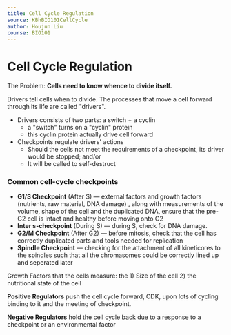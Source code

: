 ```yaml
---
title: Cell Cycle Regulation
source: KBhBIO101CellCycle
author: Houjun Liu
course: BIO101
---
```


# Cell Cycle Regulation
The Problem: **Cells need to know whence to divide itself.**

Drivers tell cells when to divide. The processes that move a cell forward through its life are called "drivers".

* Drivers consists of two parts: a switch + a cyclin
	* a "switch" turns on a "cyclin" protein
	* this cyclin protein actually drive cell forward
* Checkpoints regulate drivers' actions
	* Should the cells not meet the requirements of a checkpoint, its driver would be stopped; and/or 
	* It will be called to self-destruct

### Common cell-cycle checkpoints
* **G1/S Checkpoint** (After S) — external factors and growth factors (nutrients, raw material, DNA damage) , along with measurements of the volume, shape of the cell and the duplicated DNA, ensure that the pre-G2 cell is intact and healthy before moving onto G2
* **Inter s-checkpoint** (During S) — during S, check for DNA damage.
* **G2/M Checkpoint** (After G2) — before mitosis, check that the cell has correctly duplicated parts and tools needed for replication
* **Spindle Checkpoint** — checking for the attachment of all kineticores to the spindles such that all the chromasomes could be correctly lined up and seperated later

Growth Factors that the cells measure: the 1) Size of the cell 2) the nutritional state of the cell

**Positive Regulators** push the cell cycle forward, CDK, upon lots of cycling binding to it and the meeting of checkpoint.

**Negative Regulators** hold the cell cycle back due to a response to a checkpoint or an environmental factor
